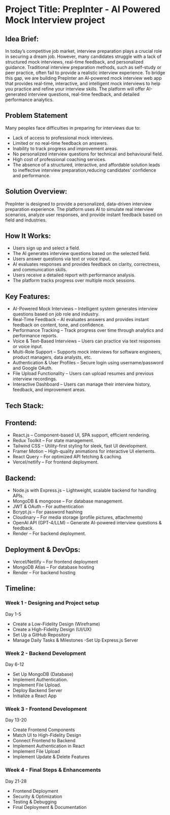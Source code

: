 # Project Title: PrepInter - AI Powered Mock Interview project

## Idea Brief:
In today’s competitive job market, interview preparation plays a crucial role in securing a dream job. However, many candidates struggle with a lack of structured mock interviews, real-time feedback, and personalized guidance. Traditional interview preparation methods, such as self-study or peer practice, often fail to provide a realistic interview experience.
To bridge this gap, we are building PrepInter  an AI-powered mock interview web app that provides real-time, interactive, and intelligent mock interviews to help you practice and refine your interview skills. The platform will offer AI-generated interview questions, real-time feedback, and detailed performance analytics.

## Problem Statement
 Many peoples face difficulties in preparing for interviews due to:
- Lack of access to professional mock interviews.
- Limited or no real-time feedback on answers.
- Inability to track progress and improvement areas.
- No personalized interview questions for technical and behavioural field.
- High cost of professional coaching services.
- The absence of a structured, interactive, and affordable solution leads to ineffective interview preparation,reducing candidates' confidence and performance.


## Solution Overview:
PrepInter is designed to provide a personalized, data-driven interview preparation experience. The platform uses AI  to simulate real interview scenarios, analyze user responses, and provide instant feedback based on field and industries.
## How It Works:
- Users sign up and select a field.
- The AI generates interview questions based on the selected field.
- Users answer questions via text or voice input.
- AI evaluates responses and provides feedback on clarity, correctness, and communication skills.
- Users receive a detailed report with performance analysis.
- The platform tracks progress over multiple mock sessions.

## Key Features:
- AI-Powered Mock Interviews – Intelligent system generates interview questions based on job role and industry.
- Real-Time Feedback – AI evaluates answers and provides instant feedback on content, tone, and confidence.
- Performance Tracking – Track progress over time through analytics and performance reports.
- Voice & Text-Based Interviews – Users can practice via text responses or voice input.
-  Multi-Role Support – Supports mock interviews for software engineers, product managers, data analysts, etc.
- Authentication & User Profiles – Secure login using username/password and Google OAuth.
- File Upload Functionality – Users can upload resumes and previous interview recordings.
- Interactive Dashboard – Users can manage their interview history, feedback, and improvement areas.

## Tech Stack: 

##   Frontend:

- React.js – Component-based UI, SPA support, efficient rendering.
- Redux Toolkit – For state management.
- Tailwind CSS – Utility-first styling for sleek, fast UI development.
- Framer Motion – High-quality animations for interactive UI elements.
- React Query – For optimized API fetching & caching.
- Vercel/netlify –  For frontend deployment.

##	Backend:

- Node.js with Express.js – Lightweight, scalable backend for handling APIs.
- MongoDB & mongoose  – For database management.
- JWT & OAuth – For authentication
- Bcrypt.js – For password hashing
- Cloudinary – For media storage (profile pictures, attachments)
- OpenAI API (GPT-4/LLM) – Generate AI-powered interview questions & feedback.
- Render – For backend deployment.

## Deployment & DevOps: 
- Vercel/Netlify – For frontend deployment
- MongoDB Atlas – For database hosting
- Render – For backend hosting

## Timeline:
### Week 1 - Designing and Project setup
Day 1-5	
- Create a Low-Fidelity Design (Wireframe)
- Create a High-Fidelity Design (UI/UX)
- Set Up a GitHub Repository
- Manage Daily Tasks & Milestones
-Set Up Express.js Server

### Week 2 - Backend Development
Day 6-12
- Set Up MongoDB (Database)
- Implement Authentication.
- Implement File Upload.
- Deploy Backend Server
- Initialize a React App

### Week 3 - Frontend Development
Day 13-20
- Create Frontend Components
- Match UI to High-Fidelity Design
- Connect Frontend to Backend
- Implement Authentication in React
- Implement File Upload
- Implement Update & Delete Features
	

### Week 4 - Final Steps & Enhancements
Day 21-28
- Frontend Deployment
- Security & Optimization
- Testing & Debugging
- Final Deployment & Documentation
